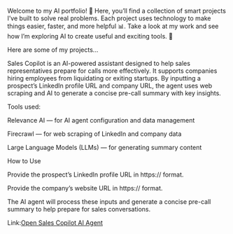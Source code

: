 Welcome to my AI portfolio! 🎉 Here, you’ll find a collection of smart projects I’ve built to solve real problems. Each project uses technology to make things easier, faster, and more helpful 📊. Take a look at my work and see how I’m exploring AI to create useful and exciting tools. 🌟

Here are some of my projects...

Sales Copilot is an AI-powered assistant designed to help sales representatives prepare for calls more effectively. It supports companies hiring employees from liquidating or exiting startups. By inputting a prospect’s LinkedIn profile URL and company URL, the agent uses web scraping and AI to generate a concise pre-call summary with key insights.

Tools used:

Relevance AI — for AI agent configuration and data management

Firecrawl — for web scraping of LinkedIn and company data

Large Language Models (LLMs) — for generating summary content


How to Use

Provide the prospect’s LinkedIn profile URL in https:// format.

Provide the company’s website URL in https:// format.

The AI agent will process these inputs and generate a concise pre-call summary to help prepare for sales conversations.


Link:[Open Sales Copilot AI Agent](https://app.relevanceai.com/agents/d7b62b/bf55a823b9e0-41fc-a88e-c5f855e66db5/95ea29ac-cb19-4425-8147-d2291e5a2015/embed-chat?hide_tool_steps=false&hide_file_uploads=false&hide_conversation_list=false&bubble_style=agent&primary_color=%23685FFF&bubble_icon=pd%2Fchat&input_placeholder_text=Type+your+message...&hide_logo=false&hide_description=false)

